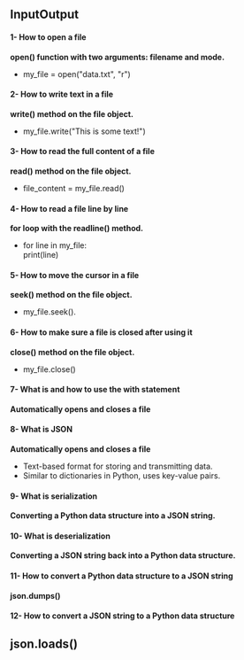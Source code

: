 ## InputOutput   
#### 1- How to open a file   
**open() function with two arguments: filename and mode.**   
- my_file = open("data.txt", "r")   
#### 2- How to write text in a file   
**write() method on the file object.**   
- my_file.write("This is some text!")   
#### 3- How to read the full content of a file   
**read() method on the file object.**   
- file_content = my_file.read()   
#### 4- How to read a file line by line   
**for loop with the readline() method.**   
- for line in my_file:   
    print(line)   
#### 5- How to move the cursor in a file   
**seek() method on the file object.**   
- my_file.seek().   
#### 6- How to make sure a file is closed after using it   
**close() method on the file object.**   
- my_file.close()   
#### 7- What is and how to use the with statement   
**Automatically opens and closes a file**   
#### 8- What is JSON   
**Automatically opens and closes a file**   
- Text-based format for storing and transmitting data.   
- Similar to dictionaries in Python, uses key-value pairs.   
#### 9- What is serialization   
**Converting a Python data structure into a JSON string.**   
#### 10- What is deserialization   
**Converting a JSON string back into a Python data structure.**   
#### 11- How to convert a Python data structure to a JSON string   
**json.dumps()**   
#### 12- How to convert a JSON string to a Python data structure   
**json.loads()**   
---   